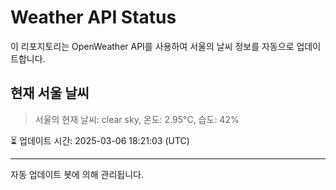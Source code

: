 
# Weather API Status

이 리포지토리는 OpenWeather API를 사용하여 서울의 날씨 정보를 자동으로 업데이트합니다.

## 현재 서울 날씨
> 서울의 현재 날씨: clear sky, 온도: 2.95°C, 습도: 42%

⏳ 업데이트 시간: 2025-03-06 18:21:03 (UTC)

---
자동 업데이트 봇에 의해 관리됩니다.
